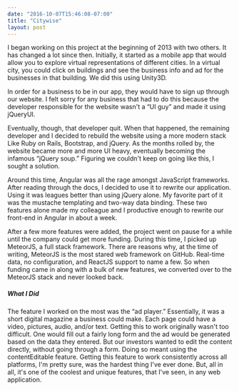 ```yaml
---
date: "2016-10-07T15:46:08-07:00"
title: "Citywise"
layout: post
---
```

I began working on this project at the beginning of 2013 with two others. It has changed a lot since then. Initially, it started as a mobile app that would allow you to explore virtual representations of different cities. In a virtual city, you could click on buildings and see the business info and ad for the businesses in that building. We did this using Unity3D.

In order for a business to be in our app, they would have to sign up through our website. I felt sorry for any business that had to do this because the developer responsible for the website wasn't a “UI guy” and made it using jQueryUI.

Eventually, though, that developer quit. When that happened, the remaining developer and I decided to rebuild the website using a more modern stack Like Ruby on Rails, Bootstrap, and jQuery. As the months rolled by, the website became more and more UI heavy, eventually becoming the infamous “jQuery soup.” Figuring we couldn't keep on going like this, I sought a solution. 

Around this time, Angular was all the rage amongst JavaScript frameworks. After reading through the docs, I decided to use it to rewrite our application. Using it was leagues better than using jQuery alone. My favorite part of it was the mustache templating and two-way data binding. These two features alone made my colleague and I productive enough to rewrite our front-end in Angular in about a week.

After a few more features were added, the project went on pause for a while until the company could get more funding. During this time, I picked up MeteorJS, a full stack framework. There are reasons why, at the time of writing, MeteorJS is the most stared web framework on GitHub. Real-time data, no configuration, and ReactJS support to name a few. So when funding came in along with a bulk of  new features, we converted over to the MeteorJS stack and never looked back.

##### What I Did
The feature I worked on the most was the “ad player.” Essentially, it was a short digital magazine a business could make. Each page could have a video, pictures, audio, and/or text. Getting this to work originally wasn't too difficult. One would fill out a fairly long form and the ad would be generated based on the data they entered. But our investors wanted to edit the content directly, without going through a form. Doing so meant using the contentEditable feature. Getting this feature to work consistently across all platforms, I'm pretty sure, was the hardest thing I've ever done. But, all in all, it's one of the coolest and unique features, that I've seen, in any web application. 



